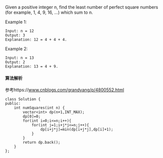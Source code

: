 Given a positive integer n, find the least number of perfect square numbers (for example, 1, 4, 9, 16, ...) which sum to n.<br>

Example 1:<br>
```
Input: n = 12
Output: 3 
Explanation: 12 = 4 + 4 + 4.
```
Example 2:<br>
```
Input: n = 13
Output: 2
Explanation: 13 = 4 + 9.
```
#### 算法解析
参考https://www.cnblogs.com/grandyang/p/4800552.html
```
class Solution {
public:
    int numSquares(int n) {
        vector<int> dp(n+1,INT_MAX);
        dp[0]=0;
        for(int i=0;i<=n;i++){
            for(int j=1;i+j*j<=n;j++){
                dp[i+j*j]=min(dp[i+j*j],dp[i]+1);
            }
        }
        return dp.back();
    }
};
```
